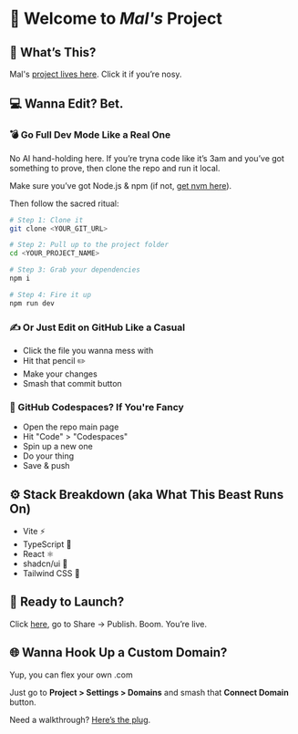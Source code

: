 # 💅 Welcome to *Mal's* Project

## 🔎 What’s This?

Mal's [project lives here](https://lovable.dev/projects/a8f3f789-87fe-4d6d-8e97-029e8423824e). Click it if you’re nosy.

## 💻 Wanna Edit? Bet.

### 💣 Go Full Dev Mode Like a Real One

No AI hand-holding here. If you’re tryna code like it’s 3am and you’ve got something to prove, then clone the repo and run it local.

Make sure you’ve got Node.js & npm (if not, [get nvm here](https://github.com/nvm-sh/nvm#installing-and-updating)).

Then follow the sacred ritual:

```sh
# Step 1: Clone it
git clone <YOUR_GIT_URL>

# Step 2: Pull up to the project folder
cd <YOUR_PROJECT_NAME>

# Step 3: Grab your dependencies
npm i

# Step 4: Fire it up
npm run dev
```

### ✍️ Or Just Edit on GitHub Like a Casual

- Click the file you wanna mess with  
- Hit that pencil ✏️  
- Make your changes  
- Smash that commit button  

### 🧠 GitHub Codespaces? If You're Fancy

- Open the repo main page  
- Hit "Code" > "Codespaces"  
- Spin up a new one  
- Do your thing  
- Save & push  

## ⚙️ Stack Breakdown (aka What This Beast Runs On)

- Vite ⚡  
- TypeScript 🧠  
- React ⚛️  
- shadcn/ui 🧩  
- Tailwind CSS 💨  

## 🚀 Ready to Launch?

Click [here](https://lovable.dev/projects/a8f3f789-87fe-4d6d-8e97-029e8423824e), go to Share → Publish. Boom. You’re live.

## 🌐 Wanna Hook Up a Custom Domain?

Yup, you can flex your own .com

Just go to **Project > Settings > Domains** and smash that **Connect Domain** button.

Need a walkthrough? [Here’s the plug](https://docs.lovable.dev/tips-tricks/custom-domain#step-by-step-guide).
